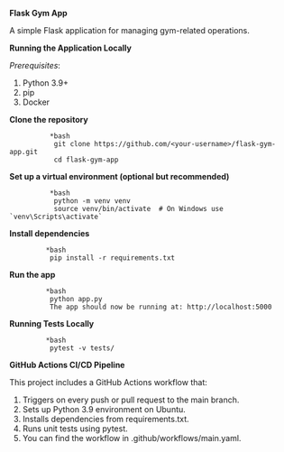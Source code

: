 **Flask Gym App**

A simple Flask application for managing gym-related operations.


**Running the Application Locally**

*Prerequisites*: 

1. Python 3.9+
2. pip
3. Docker


**Clone the repository**

              *bash 
               git clone https://github.com/<your-username>/flask-gym-app.git
               cd flask-gym-app


**Set up a virtual environment (optional but recommended)**

              *bash 
               python -m venv venv
               source venv/bin/activate  # On Windows use `venv\Scripts\activate`

**Install dependencies**

             *bash
              pip install -r requirements.txt


**Run the app**

             *bash
              python app.py
              The app should now be running at: http://localhost:5000


**Running Tests Locally**

             *bash
              pytest -v tests/






**GitHub Actions CI/CD Pipeline**

This project includes a GitHub Actions workflow that:

1. Triggers on every push or pull request to the main branch.
2. Sets up Python 3.9 environment on Ubuntu.
3. Installs dependencies from requirements.txt.
4. Runs unit tests using pytest.
5. You can find the workflow in .github/workflows/main.yaml.


